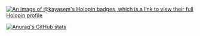 

[![An image of @kayasem's Holopin badges, which is a link to view their full Holopin profile](https://holopin.me/kayasem)](https://holopin.io/@kayasem)

[![Anurag's GitHub stats](https://github-readme-stats.vercel.app/api?username=Kaya-Sem)](https://github.com/anuraghazra/github-readme-stats)
